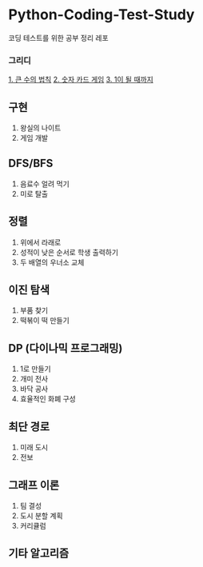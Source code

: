 # Python-Coding-Test-Study
코딩 테스트를 위한 공부 정리 레포

### 그리디
  [1. 큰 수의 법칙](https://github.com/oio337a/Python-Coding-Test-Study/blob/master/Greedy/law_of_large_numbers.py)
  [2. 숫자 카드 게임](https://github.com/oio337a/Python-Coding-Test-Study/blob/master/Greedy/number_card_game.py)
  [3. 1이 될 때까지](https://github.com/oio337a/Python-Coding-Test-Study/blob/master/Greedy/become_until_1.py)
## 구현
  1. 왕실의 나이트
  2. 게임 개발
## DFS/BFS
  1. 음료수 얼려 먹기
  2. 미로 탈출
## 정렬
  1. 위에서 라래로
  2. 성적이 낮은 순서로 학생 출력하기
  3. 두 배열의 우너소 교체
## 이진 탐색
  1. 부품 찾기
  2. 떡볶이 떡 만들기
## DP (다이나믹 프로그래밍)
  1. 1로 만들기
  2. 개미 전사
  3. 바닥 공사
  4. 효율적인 화폐 구성
## 최단 경로
  1. 미래 도시
  2. 전보
## 그래프 이론
  1. 팀 결성
  2. 도시 분할 계획
  3. 커리큘럼
## 기타 알고리즘
